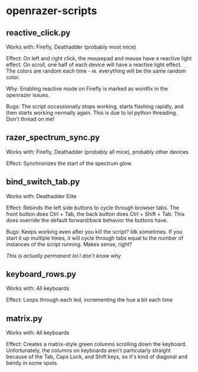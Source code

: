 # openrazer-scripts

## reactive_click.py
Works with: Firefly, Deathadder (probably most mice)

Effect: On left and right click, the mousepad and mouse have a reactive light effect. On scroll, one half of each device will have a reactive light effect. The colors are random each time - ie. everything will be the same random color.

Why: Enabling reactive mode on Firefly is marked as wontfix in the openrazer issues.

Bugs: The script occassionally stops working, starts flashing rapidly, and then starts working normally again. This is due to lol python threading. Don't thread on me!

## razer_spectrum_sync.py
Works with: Firefly, Deathadder (probably all mice), probably other devices

Effect: Synchronizes the start of the spectrum glow.

## bind_switch_tab.py
Works with: Deathadder Elite

Effect: Rebinds the left side buttons to cycle through browser tabs. The front button does Ctrl + Tab, the back button does Ctrl + Shift + Tab. This does override the default forward/back behavior the buttons have.

Bugs: Keeps working even after you kill the script? Idk sometimes. If you start it up multiple times, it will cycle through tabs equal to the number of instances of the script running. Makes sense, right?

*This is actually permanent lol I don't know why*

## keyboard_rows.py
Works with: All keyboards

Effect: Loops through each led, incrementing the hue a bit each time

## matrix.py
Works with: All keyboards

Effect: Creates a matrix-style green columns scrolling down the keyboard. Unfortunately, the columns on keyboards aren't particularly straight because of the Tab, Caps Lock, and Shift keys, so it's kind of diagonal and bendy in some spots.
